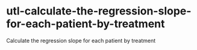 # utl-calculate-the-regression-slope-for-each-patient-by-treatment
Calculate the regression slope for each patient by treatment
